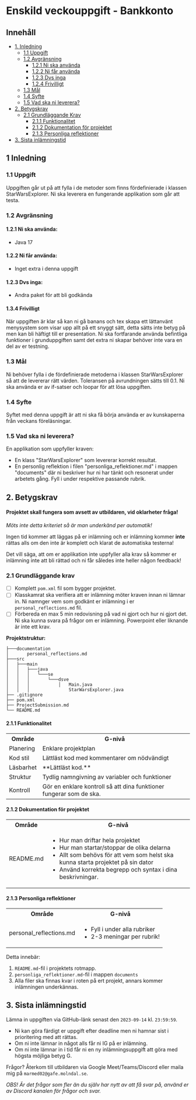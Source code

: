 # Enskild veckouppgift - Bankkonto

## Innehåll

- [1. Inledning](#1-inledning)
    - [1.1 Uppgift](#11-uppgift)
    - [1.2 Avgränsning](#12-avgränsning)
        - [1.2.1 Ni ska använda](#121-ni-ska-använda)
        - [1.2.2 Ni får använda](#122-ni-får-använda)
        - [1.2.3 Dvs inga](#123-dvs-inga)
        - [1.2.4 Frivilligt](#134-frivilligt)
    - [1.3 Mål](#13-mål)
    - [1.4 Syfte](#14-syfte)
    - [1.5 Vad ska ni leverera?](#15-vad-ska-ni-leverera)
- [2. Betygskrav](#2-betygskrav)
    - [2.1 Grundläggande Krav](#21-grundläggande-krav)
        - [2.1.1 Funktionalitet](#211-funktionalitet)
        - [2.1.2 Dokumentation för projektet](#212-dokumentation-för-projektet)
        - [2.1.3 Personliga reflektioner](#213-personliga-reflektioner)
- [3. Sista inlämningstid](#3-sista-inlämningstid)

## 1 Inledning

### 1.1 Uppgift

Uppgiften går ut på att fylla i de metoder som finns fördefinierade i klassen StarWarsExplorer. Ni ska
leverera en fungerande applikation som går att testa.

### 1.2 Avgränsning

#### 1.2.1 Ni ska använda:

- Java 17

#### 1.2.2 Ni får använda:

- Inget extra i denna uppgift

#### 1.2.3 Dvs inga:

- Andra paket för att bli godkända

#### 1.3.4 Frivilligt

När uppgiften är klar så kan ni gå banans och tex skapa ett lättanvänt menysystem som visar upp allt på ett snyggt sätt,
detta sätts inte betyg på men kan bli häftigt till er presentation. Ni ska fortfarande använda befintliga funktioner i
grunduppgiften samt det extra ni skapar behöver inte vara en del av er testning.

### 1.3 Mål

Ni behöver fylla i de fördefinierade metoderna i klassen StarWarsExplorer så att de levererar rätt värden.
Toleransen på avrundningen sätts till 0.1.
Ni ska använda er av if-satser och loopar för att lösa uppgiften.

### 1.4 Syfte

Syftet med denna uppgift är att ni ska få börja använda er av kunskaperna från veckans föreläsningar.

### 1.5 Vad ska ni leverera?

En applikation som uppfyller kraven:

- En klass "StarWarsExplorer" som levererar korrekt resultat.
- En personlig reflektion i filen "personliga_reflektioner.md" i mappen "documents" där ni beskriver hur ni har tänkt
  och resonerat under arbetets gång. Fyll i under respektive passande rubrik.

## 2. Betygskrav

#### Projektet skall fungera som avsett av utbildaren, vid oklarheter fråga!

_Möts inte detta kriteriet så är man underkänd per automatik!_

Ingen tid kommer att läggas på er inlämning och er inlämning kommer **inte** rättas alls om den inte är komplett och
klarat de automatiska testerna!

Det vill säga, att om er applikation inte uppfyller alla krav så kommer er inlämning inte att bli rättad och ni får
således inte heller någon feedback!

### 2.1 Grundläggande krav

- [ ] Komplett `pom.xml` fil som bygger projektet.
- [ ] Klasskamrat ska verifiera att er inlämning möter kraven innan ni lämnar in. Ni namnger vem som godkänt er
  inlämning i er `personal_reflections.md` fil.
- [ ] Förbereda en max 5 min redovisning på vad ni gjort och hur ni gjort det. Ni ska kunna svara på frågor om er
  inlämning. Powerpoint eller liknande är inte ett krav.

**Projektstruktur:**

```text
├───documentation
│       personal_reflections.md
├───src
│   ├───main
│   │   ├───java
│   │   │   └───se
│   │   │       └───dsve
│   │   │           │   Main.java
│   │   │               StarWarsExplorer.java
├── .gitignore
├── pom.xml
├── ProjectSubmission.md
└── README.md
```

#### 2.1.1 Funktionalitet

<table>
	<tr>
		<th>Område</th>
		<th>G-nivå</th>
	</tr>
    <tr>
        <td>Planering</td>
        <td>Enklare projektplan</td>
    </tr>
    <tr>
        <td>Kod stil</td>
        <td>Lättläst kod med kommentarer om nödvändigt</td>
    </tr>
    <tr>
        <td>Läsbarhet</td>
        <td>**Lättläst kod.**</td>
    </tr>
    <tr>
        <td>Struktur</td>
        <td>Tydlig namngivning av variabler och funktioner</td>
    </tr>
    <tr>
        <td>Kontroll</td>
        <td>Gör en enklare kontroll så att dina funktioner fungerar som de ska.</td>
    </tr>
</table>

#### 2.1.2 Dokumentation för projektet

<table>
	<tr>
		<th>Område</th>
		<th>G-nivå</th>
	</tr>
    <tr>
        <td>README.md</td>
        <td>
            <ul>
                <li>Hur man driftar hela projektet</li>
                <li>Hur man startar/stoppar de olika delarna</li>
                <li>Allt som behövs för att vem som helst ska kunna starta projektet på sin dator</li>
                <li>Använd korrekta begrepp och syntax i dina beskrivningar.</li>
            </ul>
        </td>
    </tr>
</table>

#### 2.1.3 Personliga reflektioner

<table>
	<tr>
		<th>Område</th>
		<th>G-nivå</th>
	</tr>
    <tr>
        <td>personal_reflections.md</td>
        <td>
            <ul>
                <li>Fyll i under alla rubriker</li>
                <li>2-3 meningar per rubrik!</li>
            </ul>
        </td>
    </tr>
</table>

Detta innebär:

1. `README.md`-fil i projektets rotmapp.
2. `personliga_reflektioner.md`-fil i mappen `documents`
3. Alla filer ska finnas kvar i roten på ert projekt, annars kommer inlämningen underkännas.

## 3. Sista inlämningstid

Lämna in uppgiften via GitHub-länk senast den `2023-09-14` kl. `23:59:59`.

* Ni kan göra färdigt er uppgift efter deadline men ni hamnar sist i prioritering med att rättas.
* Om ni inte lämnar in något alls får ni IG på er inlämning.
* Om ni inte lämnar in i tid får ni en ny inlämningsuppgift att göra med högsta möjliga betyg G.

Frågor? Återkom till utbildaren via Google Meet/Teams/Discord eller maila mig på `marmed02@gafe.molndal.se`.

_OBS! Är det frågor som fler än du själv har nytt av att få svar på, använd er av Discord kanalen för frågor och svar._
